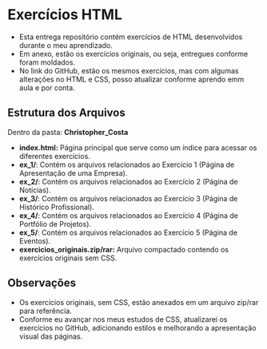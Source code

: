 # Exercícios HTML

- Esta entrega repositório contém exercícios de HTML desenvolvidos durante o meu aprendizado.
- Em anexo, estão os exercícios originais, ou seja, entregues conforme foram moldados.
- No link do GitHub, estão os mesmos exercícios, mas com algumas alterações no HTML e CSS, posso atualizar conforme aprendo emm aula e por conta.

## Estrutura dos Arquivos

Dentro da pasta: **Christopher_Costa**
* **index.html:** Página principal que serve como um índice para acessar os diferentes exercícios.
* **ex_1/**: Contém os arquivos relacionados ao Exercício 1 (Página de Apresentação de uma Empresa).
* **ex_2/**: Contém os arquivos relacionados ao Exercício 2 (Página de Notícias).
* **ex_3/**: Contém os arquivos relacionados ao Exercício 3 (Página de Histórico Profissional).
* **ex_4/**: Contém os arquivos relacionados ao Exercício 4 (Página de Portfólio de Projetos).
* **ex_5/**: Contém os arquivos relacionados ao Exercício 5 (Página de Eventos).
* **exercicios_originais.zip/rar:** Arquivo compactado contendo os exercícios originais sem CSS.

## Observações

* Os exercícios originais, sem CSS, estão anexados em um arquivo zip/rar para referência.
* Conforme eu avançar nos meus estudos de CSS, atualizarei os exercícios no GitHub, adicionando estilos e melhorando a apresentação visual das páginas.